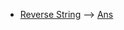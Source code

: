 * [Reverse String](https://practice.geeksforgeeks.org/problems/reverse-a-string/1#) --> [Ans](/Arrays/rev_str.cpp)
